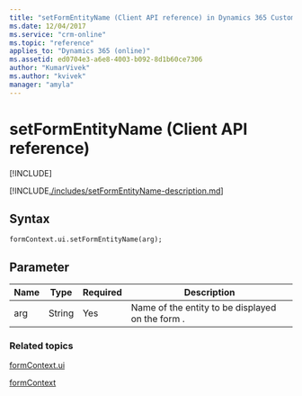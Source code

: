 ```yaml
---
title: "setFormEntityName (Client API reference) in Dynamics 365 Customer Engagement| MicrosoftDocs"
ms.date: 12/04/2017
ms.service: "crm-online"
ms.topic: "reference"
applies_to: "Dynamics 365 (online)"
ms.assetid: ed0704e3-a6e8-4003-b092-8d1b60ce7306
author: "KumarVivek"
ms.author: "kvivek"
manager: "amyla"
---
```

# setFormEntityName (Client API reference)

[!INCLUDE[](../../../../includes/cc_applies_to_update_9_0_0.md)]

[!INCLUDE[./includes/setFormEntityName-description.md](./includes/setFormEntityName-description.md)]

## Syntax

`formContext.ui.setFormEntityName(arg);`

## Parameter

|Name|Type|Required|Description|
|--|--|--|--|
|arg|String|Yes|Name of the entity to be displayed on the form .|

### Related topics

[formContext.ui](../formContext-ui.md)

[formContext](../../clientapi-form-context.md)

